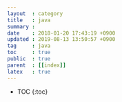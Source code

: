 ```yaml
---
layout  : category
title   : java
summary :
date    : 2018-01-20 17:43:19 +0900
updated : 2019-08-13 13:50:57 +0900
tag     : java
toc     : true
public  : true
parent  : [[index]]
latex   : true
---
```

* TOC
{:toc}
